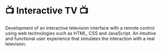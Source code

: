 # 📺 Interactive TV 📺

Development of an interactive television interface with a remote control using web technologies such as HTML, CSS and JavaScript. An intuitive and functional user experience that simulates the interaction with a real television.

